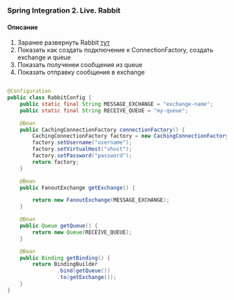 ### Spring Integration 2. Live. Rabbit

#### Описание

1. Заранее развернуть Rabbit [тут](https://customer.cloudamqp.com)
2. Показать как создать подключение к ConnectionFactory, создать exchange и queue
3. Показать полученеи сообщения из queue
4. Показать отправку сообщения в exchange

```java

@Configuration
public class RabbitConfig {
    public static final String MESSAGE_EXCHANGE = "exchange-name";
    public static final String RECEIVE_QUEUE = "my-queue";

    @Bean
    public CachingConnectionFactory connectionFactory() {
        CachingConnectionFactory factory = new CachingConnectionFactory("chatHost");
        factory.setUsername("username");
        factory.setVirtualHost("vhost");
        factory.setPassword("password");
        return factory;
    }

    @Bean
    public FanoutExchange getExchange() {

        return new FanoutExchange(MESSAGE_EXCHANGE);
    }

    @Bean
    public Queue getQueue() {
        return new Queue(RECEIVE_QUEUE);
    }

    @Bean
    public Binding getBinding() {
        return BindingBuilder
                .bind(getQueue())
                .to(getExchange());
    }
}
```
